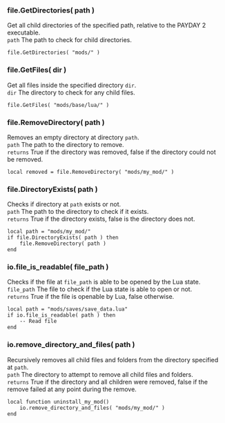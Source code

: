 
### file.GetDirectories( path )
Get all child directories of the specified path, relative to the PAYDAY 2 executable.  
`path` The path to check for child directories.  

	file.GetDirectories( "mods/" )

### file.GetFiles( dir )
Get all files inside the specified directory `dir`.  
`dir` The directory to check for any child files.  

	file.GetFiles( "mods/base/lua/" )

### file.RemoveDirectory( path )  
Removes an empty directory at directory `path`.  
`path` The path to the directory to remove.  
`returns` True if the directory was removed, false if the directory could not be removed.  

	local removed = file.RemoveDirectory( "mods/my_mod/" )

### file.DirectoryExists( path )
Checks if directory at `path` exists or not.  
`path` The path to the directory to check if it exists.  
`returns` True if the directory exists, false is the directory does not.  

	local path = "mods/my_mod/"
	if file.DirectoryExists( path ) then
		file.RemoveDirectory( path )
	end

### io.file_is_readable( file_path )
Checks if the file at `file_path` is able to be opened by the Lua state.   
`file_path` The file to check if the Lua state is able to open or not.  
`returns` True if the file is openable by Lua, false otherwise.  

	local path = "mods/saves/save_data.lua"
	if io.file_is_readable( path ) then
		-- Read file
	end

### io.remove_directory_and_files( path )
Recursively removes all child files and folders from the directory specified at `path`.  
`path` The directory to attempt to remove all child files and folders.  
`returns` True if the directory and all children were removed, false if the remove failed at any point during the remove.  

	local function uninstall_my_mod()
		io.remove_directory_and_files( "mods/my_mod/" )
	end
